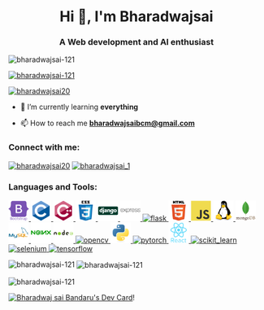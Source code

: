 <h1 align="center">Hi 👋, I'm Bharadwajsai</h1>
<h3 align="center">A Web development and AI enthusiast</h3>

<p align="left"> <img src="https://komarev.com/ghpvc/?username=bharadwajsai-121&label=Profile%20views&color=0e75b6&style=flat" alt="bharadwajsai-121" /> </p>

<p align="left"> <a href="https://github.com/ryo-ma/github-profile-trophy"><img src="https://github-profile-trophy.vercel.app/?username=bharadwajsai-121" alt="bharadwajsai-121" /></a> </p>

<p align="left"> <a href="https://twitter.com/bharadwajsai20" target="blank"><img src="https://img.shields.io/twitter/follow/bharadwajsai20?logo=twitter&style=for-the-badge" alt="bharadwajsai20" /></a> </p>

- 🌱 I’m currently learning **everything**

- 📫 How to reach me **bharadwajsaibcm@gmail.com**

<h3 align="left">Connect with me:</h3>
<p align="left">
<a href="https://twitter.com/bharadwajsai20" target="blank"><img align="center" src="https://raw.githubusercontent.com/rahuldkjain/github-profile-readme-generator/master/src/images/icons/Social/twitter.svg" alt="bharadwajsai20" height="30" width="40" /></a>
<a href="https://www.codechef.com/users/bharadwajsai_1" target="blank"><img align="center" src="https://cdn.jsdelivr.net/npm/simple-icons@3.1.0/icons/codechef.svg" alt="bharadwajsai_1" height="30" width="40" /></a>
</p>

<h3 align="left">Languages and Tools:</h3>
<p align="left"> <a href="https://getbootstrap.com" target="_blank"> <img src="https://raw.githubusercontent.com/devicons/devicon/master/icons/bootstrap/bootstrap-plain-wordmark.svg" alt="bootstrap" width="40" height="40"/> </a> <a href="https://www.cprogramming.com/" target="_blank"> <img src="https://raw.githubusercontent.com/devicons/devicon/master/icons/c/c-original.svg" alt="c" width="40" height="40"/> </a> <a href="https://www.w3schools.com/cpp/" target="_blank"> <img src="https://raw.githubusercontent.com/devicons/devicon/master/icons/cplusplus/cplusplus-original.svg" alt="cplusplus" width="40" height="40"/> </a> <a href="https://www.w3schools.com/css/" target="_blank"> <img src="https://raw.githubusercontent.com/devicons/devicon/master/icons/css3/css3-original-wordmark.svg" alt="css3" width="40" height="40"/> </a> <a href="https://www.djangoproject.com/" target="_blank"> <img src="https://raw.githubusercontent.com/devicons/devicon/master/icons/django/django-original.svg" alt="django" width="40" height="40"/> </a> <a href="https://expressjs.com" target="_blank"> <img src="https://raw.githubusercontent.com/devicons/devicon/master/icons/express/express-original-wordmark.svg" alt="express" width="40" height="40"/> </a> <a href="https://flask.palletsprojects.com/" target="_blank"> <img src="https://www.vectorlogo.zone/logos/pocoo_flask/pocoo_flask-icon.svg" alt="flask" width="40" height="40"/> </a> <a href="https://www.w3.org/html/" target="_blank"> <img src="https://raw.githubusercontent.com/devicons/devicon/master/icons/html5/html5-original-wordmark.svg" alt="html5" width="40" height="40"/> </a> <a href="https://developer.mozilla.org/en-US/docs/Web/JavaScript" target="_blank"> <img src="https://raw.githubusercontent.com/devicons/devicon/master/icons/javascript/javascript-original.svg" alt="javascript" width="40" height="40"/> </a> <a href="https://www.linux.org/" target="_blank"> <img src="https://raw.githubusercontent.com/devicons/devicon/master/icons/linux/linux-original.svg" alt="linux" width="40" height="40"/> </a> <a href="https://www.mongodb.com/" target="_blank"> <img src="https://raw.githubusercontent.com/devicons/devicon/master/icons/mongodb/mongodb-original-wordmark.svg" alt="mongodb" width="40" height="40"/> </a> <a href="https://www.mysql.com/" target="_blank"> <img src="https://raw.githubusercontent.com/devicons/devicon/master/icons/mysql/mysql-original-wordmark.svg" alt="mysql" width="40" height="40"/> </a> <a href="https://www.nginx.com" target="_blank"> <img src="https://raw.githubusercontent.com/devicons/devicon/master/icons/nginx/nginx-original.svg" alt="nginx" width="40" height="40"/> </a> <a href="https://nodejs.org" target="_blank"> <img src="https://raw.githubusercontent.com/devicons/devicon/master/icons/nodejs/nodejs-original-wordmark.svg" alt="nodejs" width="40" height="40"/> </a> <a href="https://opencv.org/" target="_blank"> <img src="https://www.vectorlogo.zone/logos/opencv/opencv-icon.svg" alt="opencv" width="40" height="40"/> </a> <a href="https://www.python.org" target="_blank"> <img src="https://raw.githubusercontent.com/devicons/devicon/master/icons/python/python-original.svg" alt="python" width="40" height="40"/> </a> <a href="https://pytorch.org/" target="_blank"> <img src="https://www.vectorlogo.zone/logos/pytorch/pytorch-icon.svg" alt="pytorch" width="40" height="40"/> </a> <a href="https://reactjs.org/" target="_blank"> <img src="https://raw.githubusercontent.com/devicons/devicon/master/icons/react/react-original-wordmark.svg" alt="react" width="40" height="40"/> </a> <a href="https://scikit-learn.org/" target="_blank"> <img src="https://upload.wikimedia.org/wikipedia/commons/0/05/Scikit_learn_logo_small.svg" alt="scikit_learn" width="40" height="40"/> </a> <a href="https://www.selenium.dev" target="_blank"> <img src="https://raw.githubusercontent.com/detain/svg-logos/780f25886640cef088af994181646db2f6b1a3f8/svg/selenium-logo.svg" alt="selenium" width="40" height="40"/> </a> <a href="https://www.tensorflow.org" target="_blank"> <img src="https://www.vectorlogo.zone/logos/tensorflow/tensorflow-icon.svg" alt="tensorflow" width="40" height="40"/> </a> </p>

<p><img align="left" src="https://github-readme-stats.vercel.app/api/top-langs?username=bharadwajsai-121&show_icons=true&locale=en&layout=compact" alt="bharadwajsai-121" /></p>

<p>&nbsp;<img align="center" src="https://github-readme-stats.vercel.app/api?username=bharadwajsai-121&show_icons=true&locale=en" alt="bharadwajsai-121" /></p>

<p><img align="center" src="https://github-readme-streak-stats.herokuapp.com/?user=bharadwajsai-121&" alt="bharadwajsai-121" /></p>

 <p align="center">
 
   <a href="https://app.daily.dev/DailyDevTips"><img src="https://github.com/Bharadwajsai-121/Bharadwajsai-121/blob/main/devcard.svg" width="500" alt="Bharadwaj sai Bandaru's Dev Card"/></a>!
 </p>
   
<!-- a href="https://app.daily.dev/Bharadwajsai_1"><img src="https://api.daily.dev/devcards/22ce7b2e2c3340e6a7f9beda1e431baf.png?r=y5o" width="400" alt="Bharadwaj sai Bandaru's Dev Card"/></a>
